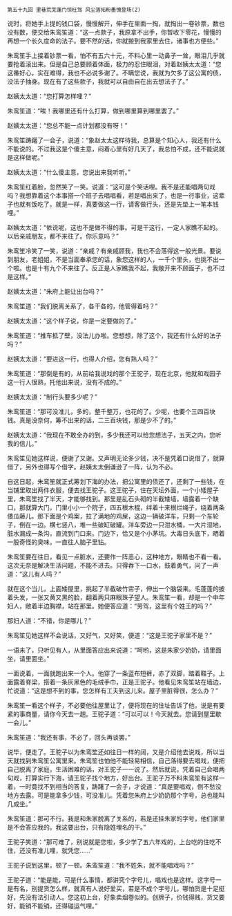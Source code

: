     第五十九回 里巷荒芜蓬门惊枉驾 风尘落拓粉墨愧登场(2) 

   说时，将她手上提的钱口袋，慢慢解开，伸手在里面一掏，就掏出一卷钞票，数也没有数，便交给朱鸾笙道：“这一点款子，我原拿不出手，你暂收下零花，慢慢的再想一个长久度命的法子。要不然的话，你就搬到我家里去住，诸事也方便些。”

   朱鸾笙手上接着钞票一看，怕不有五六十元，不料心里一动鼻子一耸，眼泪几乎就要抢着滚出来。但是自己总要顾着体面，极力的忍住眼泪，对着赵姨太太道：“您这番好心，实在难得，我也不必说多谢了。不瞒您说，我就为欠多了这公寓的债，没法子抽身。现在有了这些款子，我就可以自由自在出去想法子了。”

   赵姨太太道：“您打算怎样哩？”

   朱鸾笙道：“唉！我哪里还有什么打算，做到哪里算到哪里罢了。”

   赵姨太太道：“您总不能一点计划都没有呀！”

   朱鸾笙踌躇了一会子，说道：“象赵太太这样待我，总算是个知心人，我还有什么不能说的。不过我这是个傻主意，闷着心里有好几天了，我总怕不成，还不能说就是这样做呢。”

   赵姨太太道：“什么傻主意，您说出来我听听。”

   朱鸾笙红着脸，忽然笑了一笑。说道：“这可是个笑话哩。我不是还能唱两句戏吗？我想靠着这个本事搭一个班子去唱唱看，若是唱出来了，也是一行事业，这辈子也就有饭吃了。就是一样，真要做这一行，请客做行头，还是先垫上一笔本钱哩。”

   赵姨太太道：“依说呢，这也不是做不得的事。可是干这行，一定人家瞧不起的。以后亲戚朋友，都不来往了。你乐意吗？”

   朱鸾笙冷笑了一笑，说道：“亲戚？有亲戚顾我，我也不会落得这一般光景。要说到朋友，老姐姐，不是当面奉承您的话，象您这样的人，一千个里头，也挑不出一个啦。也是十有九个不来往了。反正是人家瞧我不起，我敞开来不顾面子，也不过是这样。”

   赵姨太太道：“朱府上能让出台吗？”

   朱鸾笙道：“我们脱离关系了，各干各的，他管得着吗？”

   赵姨太太道：“这个样子说，你是一定要做的了。”

   朱鸾笙道：“推车抵了壁，没法儿办啦。您想想，除了这个，我还有什么好的法子吗？”

   赵姨太太道：“要进这一行，也得人介绍，您有熟人吗？”

   朱鸾笙道：“那倒是有的，从前给我说戏的那个王驼子，现在北京，他就和戏园子这一行人很熟，托他出来说，没有不成的。”

   赵姨太太道：“制行头要多少呢？”

   朱鸾笙道：“那可没准儿，多的，整千整万，也花的了。少呢，也要个三四百块钱。真是没奈何，筹不出来的话，二三百块钱，那是少不了的。”

   赵姨太太道：“我现在不敢全办的到，多少我还可以给您想法子，五天之内，您听我的信儿。”

   朱鸾笙见她这样说，便谢了又谢。又声明无论多少钱，决不是凭着口说借了，就算借了，另外也得写个借字。赵姨太太倒谦逊了一阵，认为不必。

   自这日起，朱鸾笙就正式筹划下海的办法，把公寓里的债还了，还剩了一些钱，在当铺里取出两件衣服，便去找王驼子。这王驼子，住在天坛外面，一个小矮屋子里，朱鸾笙找了半天，才能够找到。那里是乱石头砌的半截矮墙，墙露着一个缺口，那就算大门，门里小小一个院子，四五根木棍，绊着十来根烂绳子，绕着两条倭瓜藤儿。那下面是个鸡案，拉了满地的鸡屎，这边一辆破洋车，只剩一个车轮子，倒在一边。横七竖八，堆一些破缸破罐。洋车旁边一只泔水桶，一大片湿地，脏水漏成一条沟，直流到门口来。门边下，恰又是个小茅坑。大毒日头底下，晒着一股奇怪的臭味，一直往人脑子里钻。

   朱鸾笙要在往日，看见一点脏水，还要作一阵恶心，这种地方，眼睛也不看一看。这次无奈是解决生活问题，不能不进去。只得吞下一口水，鼓着勇气，问了一声道：“这儿有人吗？”

   就在这个当儿，上面矮屋里，挑起了半截破竹帘子，伸出一个脑袋来。毛蓬蓬的披着头发，一张又黄又黑的脸，翻着两只麻眼珠子望人。朱鸾笙一看，却是一个中年妇人，敞着半边胸襟，站在那里。她便答应道：“劳驾，这里有个姓王的吗？”

   那妇人道：“不错，你是哪儿？”

   朱鸾笙见她这样不会说话，又好气，又好笑，便道：“这是王驼子家里不是？”

   一语未了，只听见有人，从里面答应出来说道：“呵哟，这是朱家少奶奶，请里面坐，请里面坐。”

   一面说着，一面就跑出来一个人。他穿了一条蓝布短裤，赤了双脚，踏着鞋子。上面露着脊梁，搭着一条灰黑色的毛绒手巾，正是王驼子。他看见朱鸾笙站在墙边，忙说道：“这是想不到的事，您怎样有工夫到这儿来。屋子里脏得很，怎么办？”

   朱鸾笙一看这个样子，不必要他往屋里让了，便将现在的住址告诉了他，说是有要紧的事商量，请你今天去一趟。王驼子道：“可以可以！今天就去。您请到屋里歇一会儿。”

   朱鸾笙道：“我还有事，不必了，回头再谈罢。”

   说毕，便走了。王驼子以为朱鸾笙还如往日一样的阔，又是介绍他去说戏，所以当天就找到朱鸾笙公寓里来。朱鸾笙也怕他不能轻易相信，自己落得要去唱戏，便把自己脱离了家庭，生活困难的话，对王驼子一一说了。然后就说，凭着自己会唱两句戏，打算实行下海，请王驼子找个地方，好出台。王驼子万不料朱鸾笙有这样一着，一时竟找不到相当的答复，踌躇了一会子，才说道：“真是要唱戏，倒不愁没地方去露。可是能拿多少钱，可没准儿。凭着您朱府上少奶奶那个字号，总也能叫几成坐。”

   朱鸾笙道：那可不行。我是和朱家脱离了关系的，若是还挂朱家的字号，他们家里是不会答应我的。我这要出台，只有隐姓埋名的干。”

   王驼子笑道：“那可难了，别说就是您啦，多少学了五六年戏的，上台吃的住吃不住，还没有准儿哩，就凭您……”

   王驼子说到这里，顿了一顿。朱鸾笙道：“我不姓朱，就不能唱戏吗？”

   王驼子道：“能是能，可是什么事情，都讲究个字号儿，唱戏也是这样。这字号一是有名，别提货怎么样，就真有人说好爱买，若是不成个字号儿，哪怕货是十足挺好，先没有法引动人。您这初上台，好象卖烟卷似的。创牌子，价钱得贱，货又要好，能销不能销，还得碰运气哩。”

